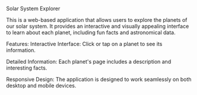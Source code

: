 Solar System Explorer

This is a web-based application that allows users to explore the planets of our solar system.
It provides an interactive and visually appealing interface to learn about each planet, including fun facts and astronomical data.

Features:
Interactive Interface: Click or tap on a planet to see its information.

Detailed Information: Each planet's page includes a description and interesting facts.

Responsive Design: The application is designed to work seamlessly on both desktop and mobile devices.



